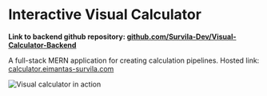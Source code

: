 # Interactive Visual Calculator

**Link to backend github repository: [github.com/Survila-Dev/Visual-Calculator-Backend](https://github.com/Survila-Dev/Visual-Calculator-Backend)**

A full-stack MERN application for creating calculation pipelines. Hosted link: [calculator.eimantas-survila.com](https://calculator.eimantas-survila.com/)

![Visual calculator in action](Calculator_Demo.gif)
